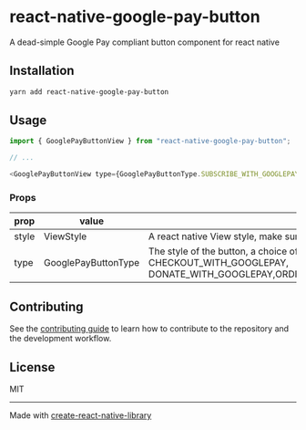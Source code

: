 # react-native-google-pay-button
A dead-simple Google Pay compliant button component for react native
## Installation

```sh
yarn add react-native-google-pay-button
```

## Usage

```js
import { GooglePayButtonView } from "react-native-google-pay-button";

// ...

<GooglePayButtonView type={GooglePayButtonType.SUBSCRIBE_WITH_GOOGLEPAY} />
```

### Props
| prop  | value               | description                                                                                                                                                                                    |
|-------|---------------------|------------------------------------------------------------------------------------------------------------------------------------------------------------------------------------------------|
| style | ViewStyle           | A react native View style, make sure to set height and width for the button to be visible.                                                                                                     |
| type  | GooglePayButtonType | The style of the button, a choice of: BUY_WITH_GOOGLEPAY, BOOK_WITH_GOOGLEPAY, CHECKOUT_WITH_GOOGLEPAY, DONATE_WITH_GOOGLEPAY,ORDER_WITH_GOOGLEPAY,PAY_WITH_GOOGLEPAY,SUBSCRIBE_WITH_GOOGLEPAY |

## Contributing

See the [contributing guide](CONTRIBUTING.md) to learn how to contribute to the repository and the development workflow.

## License

MIT

---

Made with [create-react-native-library](https://github.com/callstack/react-native-builder-bob)
